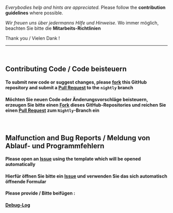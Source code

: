  *Everybodies help and hints are appreciated.*
 Please follow the **contribution guidelines** where possible.   

 *Wir freuen uns über jedermanns Hilfe und Hinweise.*
 Wo immer möglich, beachten Sie bitte die **Mitarbeits-Richtlinien**   

 Thank you / Vielen Dank !   
 
-  -  -

<br />

## Contributing Code / Code beisteuern

#### To submit new code or suggest changes, please [fork](https://help.github.com/articles/fork-a-repo/) this GitHub repository and submit a [Pull Request](https://help.github.com/articles/creating-a-pull-request-from-a-fork/) to the `nightly` branch   
#### Möchten Sie neuen Code oder Änderungsvorschläge beisteuern, erzeugen Sie bitte einen [Fork](https://help.github.com/articles/fork-a-repo/) dieses GitHub-Repositories und reichen Sie einen [Pull Request](https://help.github.com/articles/creating-a-pull-request-from-a-fork/) zum `Nightly`-Branch ein   

<br />

## Malfunction and Bug Reports / Meldung von Ablauf- und Programmfehlern

#### Please open an [Issue](https://help.github.com/articles/creating-an-issue/) using the template which will be opened automatically
#### Hierfür öffnen Sie bitte ein [Issue](https://help.github.com/articles/creating-an-issue/) und verwenden Sie das sich automatisch öffnende Formular
#### Please provide / Bitte beifügen :
#### [Debug-Log](http://kodi.wiki/view/Log_file)

